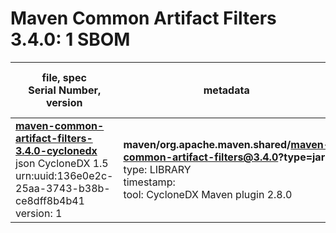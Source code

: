 Maven Common Artifact Filters 3.4.0: 1 SBOM
=======

| file, spec<br>Serial Number, version| metadata | components<br>by type<br>- libs purl types |
| ----------------------------------- | -------- | ------------------------------------------ |
| **[maven-common-artifact-filters-3.4.0-cyclonedx](maven/org.apache.maven.shared/maven-common-artifact-filters/3.4.0/maven-common-artifact-filters-3.4.0-cyclonedx.json)**<br>json CycloneDX 1.5<br>urn:uuid:136e0e2c-25aa-3743-b38b-ce8dff8b4b41<br>version: 1 | **maven/org.apache.maven.shared/maven-common-artifact-filters@3.4.0?type=jar**<br>type: LIBRARY<br>timestamp: <br>tool: CycloneDX Maven plugin 2.8.0 | 37<br>`library`: 37 <br>- `maven`: 37  |
